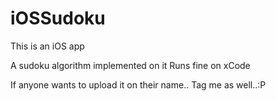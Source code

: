 iOSSudoku
=========
This is an iOS app

A sudoku algorithm implemented on it
Runs fine on xCode

If anyone wants to upload it on their name.. Tag me as well..:P
